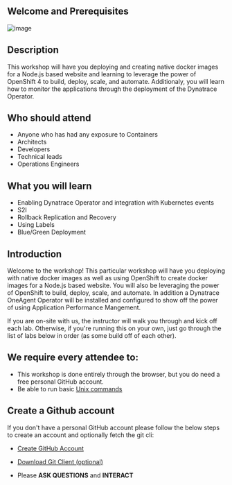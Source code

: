 ## Welcome and Prerequisites

![image](../assets/dt_ocp.png)

## Description 

This workshop will have you deploying and creating native docker images for a Node.js based website and learning to leverage the power of OpenShift 4 to build, deploy, scale, and automate. Additionaly, you will learn how to monitor the applications through the deployment of the Dynatrace Operator.

## Who should attend

- Anyone who has had any exposure to Containers
- Architects
- Developers
- Technical leads
- Operations Engineers


## What you will learn

- Enabling Dynatrace Operator and integration with Kubernetes events
- S2I
- Rollback Replication and Recovery
- Using Labels
- Blue/Green Deployment


## Introduction
Welcome to the workshop! This particular workshop will have you deploying with native docker images as well as using OpenShift to create docker images for a Node.js based website. You will also be leveraging the power of OpenShift to build, deploy, scale, and automate. In addition a Dynatrace OneAgent Operator will be installed and configured to show off the power of using Application Performance Mangement.

If you are on-site with us, the instructor will walk you through and kick off each lab.  Otherwise, if you're running this on your own, just go through the list of labs below in order (as some build off of each other).


## We require every attendee to:
* This workshop is done entirely through the browser, but you do need a free personal GitHub account. 
* Be able to run basic [Unix commands](http://mally.stanford.edu/~sr/computing/basic-unix.html)

## Create a Github account
If you don't have a personal GitHub account please follow the below steps to create an account and optionally fetch the git cli:

* [Create GitHub Account](https://github.com/join?source=header-home)
* [Download Git Client (optional)](https://git-scm.com/downloads)

* Please **ASK QUESTIONS** and **INTERACT**
